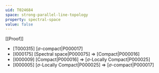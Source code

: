 ```yaml
---
uid: T024684
space: strong-parallel-line-topology
property: spectral-space
value: false
---
```

[[Proof]]

* [T000315] [$\sigma$-compact|P000017]
* [I000175] [Spectral space|P000075] => [Compact|P000016]
* [I000009] [Compact|P000016] => [$\sigma$-Locally Compact|P000025]
* [I000005] [$\sigma$-Locally Compact|P000025] => [$\sigma$-compact|P000017]


